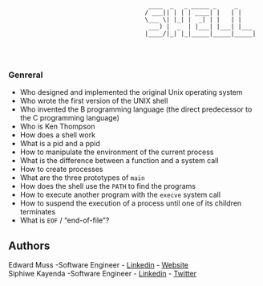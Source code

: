 ```

                     
                                       ____  _   _ _____ _     _     		 
                                      / ___|| | | | ____| |   | |     
                                      \___ \| |_| |  _| | |   | |     
                                       ___) |  _  | |___| |___| |___  
                                      |____/|_| |_|_____|_____|_____| 
									  

                                                                      
```

### Genreral

* Who designed and implemented the original Unix operating system
* Who wrote the first version of the UNIX shell
* Who invented the B programming language (the direct predecessor to the C programming language)
* Who is Ken Thompson
* How does a shell work
* What is a pid and a ppid
* How to manipulate the environment of the current process
* What is the difference between a function and a system call
* How to create processes
* What are the three prototypes of `main`
* How does the shell use the `PATH` to find the programs
* How to execute another program with the `execve` system call
* How to suspend the execution of a process until one of its children terminates
* What is `EOF` / “end-of-file”?

## Authors
Edward Muss -Software Engineer - [Linkedin](https://www.linkedin.com/in/edwardmuss/) - [Website](https://edwardmuss.cloudrebue.co.ke)<br>
Siphiwe Kayenda -Software Engineer - [Linkedin](https://www.linkedin.com/in/siphiwe-kanyenda-40043995/) - [Twitter](https://twitter.com/SiphiweKanyenda/)
